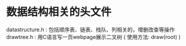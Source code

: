 # 数据结构相关的头文件

datastructure.h : 包括顺序表、链表、栈队、列相关的，增删改查等操作
drawtree.h : 用C语言写一页webpage展示二叉树 ( 使用方法: draw(root) )

